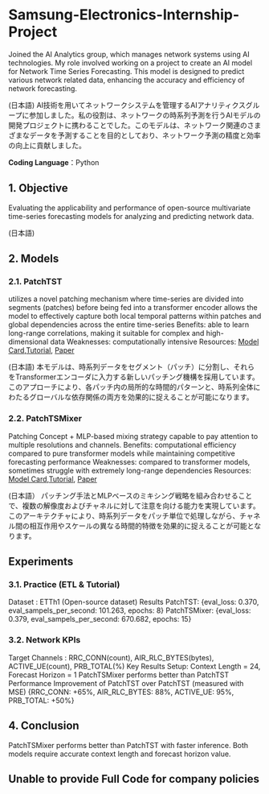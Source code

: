 # Samsung-Electronics-Internship-Project
Joined the AI Analytics group, which manages network systems using AI technologies. My role involved working on a project to create an AI model for Network Time Series Forecasting. This model is designed to predict various network related data, enhancing the accuracy and efficiency of network forecasting.

(日本語)
AI技術を用いてネットワークシステムを管理するAIアナリティクスグループに参加しました。私の役割は、ネットワークの時系列予測を行うAIモデルの開発プロジェクトに携わることでした。このモデルは、ネットワーク関連のさまざまなデータを予測することを目的としており、ネットワーク予測の精度と効率の向上に貢献しました。

**Coding Language**：Python

## 1. Objective
Evaluating the applicability and performance of open-source multivariate time-series forecasting models for analyzing and predicting network data.

(日本語)

## 2. Models
### 2.1. PatchTST
utilizes a novel patching mechanism where time-series are divided into segments (patches) before being fed into a transformer encoder
allows the model to effectively capture both local temporal patterns within patches and global dependencies across the entire time-series
Benefits: able to learn long-range correlations, making it suitable for complex and high-dimensional data
Weaknesses:  computationally intensive
Resources: [Model Card](https://huggingface.co/docs/transformers/en/model_doc/patchtst),[Tutorial](https://github.com/ibm-granite/granite-tsfm/blob/main/notebooks/hfdemo/patch_tsmixer_getting_started.ipynb), [Paper](https://arxiv.org/pdf/2306.09364)

(日本語)
本モデルは、時系列データをセグメント（パッチ）に分割し、それらをTransformerエンコーダに入力する新しいパッチング機構を採用しています。
このアプローチにより、各パッチ内の局所的な時間的パターンと、時系列全体にわたるグローバルな依存関係の両方を効果的に捉えることが可能になります。

### 2.2. PatchTSMixer
Patching Concept + MLP-based mixing strategy capable to pay attention to multiple resolutions and channels.
Benefits: computational efficiency compared to pure transformer models while maintaining competitive forecasting performance
Weaknesses: compared to transformer models, sometimes struggle with extremely long-range dependencies
Resources: [Model Card](https://huggingface.co/docs/transformers/en/model_doc/patchtsmixer),[Tutorial](https://github.com/ibm-granite/granite-tsfm/blob/main/notebooks/hfdemo/patch_tsmixer_getting_started.ipynb), [Paper](https://arxiv.org/pdf/2306.09364)

(日本語）
パッチング手法とMLPベースのミキシング戦略を組み合わせることで、複数の解像度およびチャネルに対して注意を向ける能力を実現しています。
このアーキテクチャにより、時系列データをパッチ単位で処理しながら、チャネル間の相互作用やスケールの異なる時間的特徴を効果的に捉えることが可能となります。

## Experiments
### 3.1. Practice (ETL & Tutorial)
Dataset : ETTh1 (Open-source dataset)
Results
PatchTST: {eval_loss: 0.370, eval_sampels_per_second: 101.263, epochs: 8}
PatchTSMixer: {eval_loss: 0.379, eval_sampels_per_second: 670.682, epochs: 15}
### 3.2. Network KPIs
Target Channels : RRC_CONN(count), AIR_RLC_BYTES(bytes), ACTIVE_UE(count), PRB_TOTAL(%)
Key Results
Setup: Context Length = 24, Forecast Horizon = 1
PatchTSMixer performs better than PatchTST
Performance Improvement of PatchTST over PatchTST (measured with MSE)
{RRC_CONN: +65%, AIR_RLC_BYTES: 88%, ACTIVE_UE: 95%, PRB_TOTAL: +50%}

## 4. Conclusion
PatchTSMixer performs better than PatchTST with faster inference.
Both models require accurate context length and forecast horizon value. 

## **Unable to provide Full Code for company policies**

